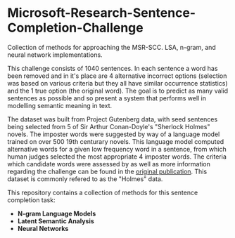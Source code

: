 # Microsoft-Research-Sentence-Completion-Challenge
Collection of methods for approaching the MSR-SCC. LSA, n-gram, and neural network implementations.

This challenge consists of 1040 sentences. In each sentence a word has been removed and in it's place are 4 alternative incorrect options (selection was based on various criteria but they all have similar occurrence statistics) and the 1 true option (the original word). The goal is to predict as many valid sentences as possible and so present a system that performs well in modelling semantic meaning in text. 

The dataset was built from Project Gutenberg data, with seed sentences being selected from 5 of Sir Arthur Conan-Doyle's "Sherlock Holmes" novels. The imposter words were suggested by way of a language model trained on over 500 19th centurary novels. This language model computed alternative words for a given low frequency word in a sentence, from which human judges selected the most appropriate 4 imposter words. The criteria which candidate words were assessed by as well as more information regarding the challenge can be found in the [original publication](https://www.microsoft.com/en-us/research/wp-content/uploads/2016/02/MSR_SCCD.pdf). This dataset is commonly refered to as the "Holmes" data.


This repository contains a collection of methods for this sentence completion task:
* **N-gram Language Models**
* **Latent Semantic Analysis**
* **Neural Networks**
